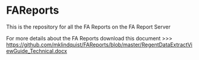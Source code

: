 # FAReports
This is the repository for all the FA Reports on the FA Report Server

For more details about the FA Reports download this document >>> https://github.com/mklindquist/FAReports/blob/master/RegentDataExtractViewGuide_Technical.docx

